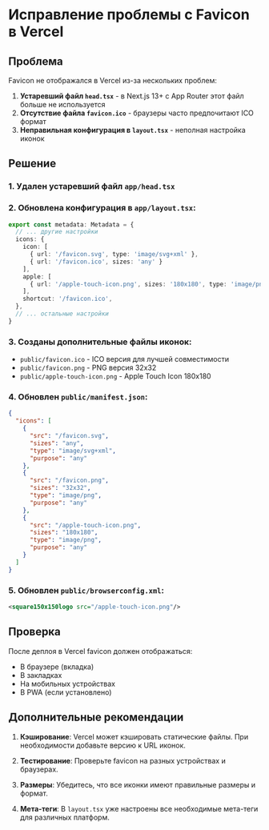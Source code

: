 # Исправление проблемы с Favicon в Vercel

## Проблема
Favicon не отображался в Vercel из-за нескольких проблем:

1. **Устаревший файл `head.tsx`** - в Next.js 13+ с App Router этот файл больше не используется
2. **Отсутствие файла `favicon.ico`** - браузеры часто предпочитают ICO формат
3. **Неправильная конфигурация в `layout.tsx`** - неполная настройка иконок

## Решение

### 1. Удален устаревший файл `app/head.tsx`

### 2. Обновлена конфигурация в `app/layout.tsx`:
```typescript
export const metadata: Metadata = {
  // ... другие настройки
  icons: {
    icon: [
      { url: '/favicon.svg', type: 'image/svg+xml' },
      { url: '/favicon.ico', sizes: 'any' }
    ],
    apple: [
      { url: '/apple-touch-icon.png', sizes: '180x180', type: 'image/png' }
    ],
    shortcut: '/favicon.ico',
  },
  // ... остальные настройки
}
```

### 3. Созданы дополнительные файлы иконок:
- `public/favicon.ico` - ICO версия для лучшей совместимости
- `public/favicon.png` - PNG версия 32x32
- `public/apple-touch-icon.png` - Apple Touch Icon 180x180

### 4. Обновлен `public/manifest.json`:
```json
{
  "icons": [
    {
      "src": "/favicon.svg",
      "sizes": "any",
      "type": "image/svg+xml",
      "purpose": "any"
    },
    {
      "src": "/favicon.png",
      "sizes": "32x32",
      "type": "image/png",
      "purpose": "any"
    },
    {
      "src": "/apple-touch-icon.png",
      "sizes": "180x180",
      "type": "image/png",
      "purpose": "any"
    }
  ]
}
```

### 5. Обновлен `public/browserconfig.xml`:
```xml
<square150x150logo src="/apple-touch-icon.png"/>
```

## Проверка

После деплоя в Vercel favicon должен отображаться:
- В браузере (вкладка)
- В закладках
- На мобильных устройствах
- В PWA (если установлено)

## Дополнительные рекомендации

1. **Кэширование**: Vercel может кэшировать статические файлы. При необходимости добавьте версию к URL иконок.

2. **Тестирование**: Проверьте favicon на разных устройствах и браузерах.

3. **Размеры**: Убедитесь, что все иконки имеют правильные размеры и формат.

4. **Мета-теги**: В `layout.tsx` уже настроены все необходимые мета-теги для различных платформ. 